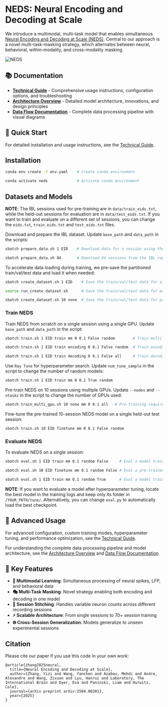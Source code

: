 # NEDS: Neural Encoding and Decoding at Scale

We introduce a multimodal, multi-task model that enables simultaneous [Neural Encoding and Decoding at Scale (NEDS)](https://arxiv.org/abs/2504.08201). Central to our approach is a novel multi-task-masking strategy, which alternates between neural, behavioral, within-modality, and cross-modality masking. 

![NEDS](assets/neds_schematic.png)

## 📚 Documentation

- **[Technical Guide](TECHNICAL_GUIDE.md)** - Comprehensive usage instructions, configuration options, and troubleshooting
- **[Architecture Overview](ARCHITECTURE.md)** - Detailed model architecture, innovations, and design principles  
- **[Data Flow Documentation](DATA_FLOW.md)** - Complete data processing pipeline with visual diagrams

## 🚀 Quick Start

For detailed installation and usage instructions, see the [Technical Guide](TECHNICAL_GUIDE.md).

## Installation

```bash
conda env create -f env.yaml    # Create conda environment

conda activate neds             # Activate conda environment
```

## Datasets and Models

**NOTE**: The IBL sessions used for pre-training are in `data/train_eids.txt`, while the held-out sessions for evaluation are in `data/test_eids.txt`.
If you want to train and evaluate on a different set of sessions, you can change the `eids.txt`, `train_eids.txt` and `test_eids.txt` files.


Download and prepare the IBL dataset. Update `base_path` and `data_path` in the scripts:

```bash
sbatch prepare_data.sh 1 EID    # Download data for a session using the provided EID

sbatch prepare_data.sh 84       # Download 84 sessions from the IBL repeated-site dataset
```

To accelerate data loading during training, we pre-save the partitioned train/val/test data and load it when needed:

```bash
sbatch create_dataset.sh 1 EID    # Save the train/val/test data for a session using the provided EID

source run_create_dataset.sh      # Save the train/val/test data for each of the 10 test sessions individually

sbatch create_dataset.sh 10 none  # Save the train/val/test data for pretraining on a set of 10 sessions
```

### Train NEDS

Train NEDS from scratch on a single session using a single GPU. Update `base_path` and `data_path` in the script:

```bash
sbatch train.sh 1 EID train mm 0 0.1 False random        # Train multi-modal model

sbatch train.sh 1 EID train encoding 0 0.1 False random  # Train encoding model

sbatch train.sh 1 EID train decoding 0 0.1 False all     # Train decoding model
```

Use `Ray Tune` for hyperparameter search. Update `num_tune_sample` in the script to change the number of random models:

```bash
sbatch train.sh 1 EID train mm 0 0.1 True random
```

Pre-train NEDS on 10 sessions using multiple GPUs. Update `--nodes` and `--ntasks` in the script to change the number of GPUs used:

```bash
sbatch train_multi_gpu.sh 10 none mm 0 0.1 all   # Pre-training requires "all"
```

Fine-tune the pre-trained 10-session NEDS model on a single held-out test session:

```bash
sbatch train.sh 10 EID finetune mm 0 0.1 False random
```

### Evaluate NEDS

To evaluate NEDS on a single session:

```bash
sbatch eval.sh 1 EID train mm 0.1 random False     # Eval a model trained from scratch (no hyperparameter search)

sbatch eval.sh 10 EID finetune mm 0.1 random False # Eval a pre-trained model fine-tuned on a held-out test session (no hyperparameter search)

sbatch eval.sh 1 EID train mm 0.1 random True      # Eval a model trained from scratch (with hyperparameter search)
```
**NOTE**: If you want to evaluate a model after hyperparameter tuning, locate the best model in the training logs and keep only its folder in `/YOUR_PATH/tune/`. Alternatively, you can change `eval.py` to automatically load the best checkpoint.

## 🔧 Advanced Usage

For advanced configuration, custom training modes, hyperparameter tuning, and performance optimization, see the [Technical Guide](TECHNICAL_GUIDE.md).

For understanding the complete data processing pipeline and model architecture, see the [Architecture Overview](ARCHITECTURE.md) and [Data Flow Documentation](DATA_FLOW.md).

## 🎯 Key Features

- **🔄 Multimodal Learning**: Simultaneous processing of neural spikes, LFP, and behavioral data
- **🎭 Multi-Task Masking**: Novel strategy enabling both encoding and decoding in one model
- **🧩 Session Stitching**: Handles variable neuron counts across different recording sessions
- **⚡ Scalable Architecture**: From single sessions to 70+ session training
- **🌐 Cross-Session Generalization**: Models generalize to unseen experimental sessions


## Citation
Please cite our paper if you use this code in your own work:
```
@article{zhang2025neural,
  title={Neural Encoding and Decoding at Scale},
  author={Zhang, Yizi and Wang, Yanchen and Azabou, Mehdi and Andre, Alexandre and Wang, Zixuan and Lyu, Hanrui and Laboratory, The International Brain and Dyer, Eva and Paninski, Liam and Hurwitz, Cole},
  journal={arXiv preprint arXiv:2504.08201},
  year={2025}
}
```


